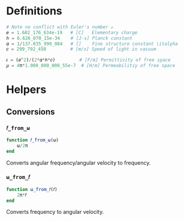 # Definitions
```julia
# Note no conflict with Euler's number ℯ
𝑒 = 1.602_176_634e-19   # [C]   Elementary charge
ℎ = 6.626_070_15e-34    # [J⋅s] Planck constant
𝛼 = 1/137.035_999_084   # []    Fine structure constant \italpha
𝑐 = 299_792_458         # [m/s] Speed of light in vacuum

𝜖 = (𝑒^2)/(2*𝛼*ℎ*𝑐)         # [F/m] Permittivity of free space
𝜇 = 4π*1.000_000_000_55e-7  # [H/m] Permeabilitiy of free space
```

# Helpers
## Conversions
### `𝑓_from_ω`
```julia
function 𝑓_from_ω(ω)
	ω/2π
end
```
Converts angular frequency/angular velocity to frequency.
### `ω_from_𝑓`
```julia
function ω_from_𝑓(𝑓)
	2π*𝑓
end
```
Converts frequency to angular velocity.